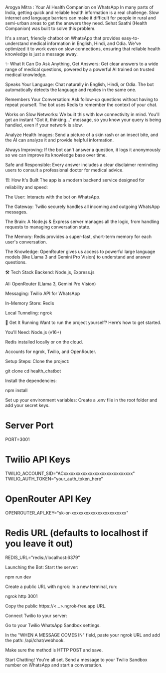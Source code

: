 Arogya Mitra : Your AI Health Companion on WhatsApp
In many parts of India, getting quick and reliable health information is a real challenge. Slow internet and language barriers can make it difficult for people in rural and semi-urban areas to get the answers they need. Sehat Saathi (Health Companion) was built to solve this problem.

It's a smart, friendly chatbot on WhatsApp that provides easy-to-understand medical information in English, Hindi, and Odia. We've optimized it to work even on slow connections, ensuring that reliable health knowledge is just a message away.

✨ What It Can Do
Ask Anything, Get Answers: Get clear answers to a wide range of medical questions, powered by a powerful AI trained on trusted medical knowledge.

Speaks Your Language: Chat naturally in English, Hindi, or Odia. The bot automatically detects the language and replies in the same one.

Remembers Your Conversation: Ask follow-up questions without having to repeat yourself. The bot uses Redis to remember the context of your chat.

Works on Slow Networks: We built this with low connectivity in mind. You'll get an instant "Got it, thinking..." message, so you know your query is being handled, even if your network is slow.

Analyze Health Images: Send a picture of a skin rash or an insect bite, and the AI can analyze it and provide helpful information.

Always Improving: If the bot can't answer a question, it logs it anonymously so we can improve its knowledge base over time.

Safe and Responsible: Every answer includes a clear disclaimer reminding users to consult a professional doctor for medical advice.

🏗️ How It's Built
The app is a modern backend service designed for reliability and speed:

The User: Interacts with the bot on WhatsApp.

The Gateway: Twilio securely handles all incoming and outgoing WhatsApp messages.

The Brain: A Node.js & Express server manages all the logic, from handling requests to managing conversation state.

The Memory: Redis provides a super-fast, short-term memory for each user's conversation.

The Knowledge: OpenRouter gives us access to powerful large language models (like Llama 3 and Gemini Pro Vision) to understand and answer questions.

🛠️ Tech Stack
Backend: Node.js, Express.js

AI: OpenRouter (Llama 3, Gemini Pro Vision)

Messaging: Twilio API for WhatsApp

In-Memory Store: Redis

Local Tunneling: ngrok

🚀 Get It Running
Want to run the project yourself? Here’s how to get started.

You'll Need:
Node.js (v16+)

Redis installed locally or on the cloud.

Accounts for ngrok, Twilio, and OpenRouter.

Setup Steps:
Clone the project:

git clone <your-repository-url>
cd health_chatbot

Install the dependencies:

npm install

Set up your environment variables:
Create a .env file in the root folder and add your secret keys.

# Server Port
PORT=3001

# Twilio API Keys
TWILIO_ACCOUNT_SID="ACxxxxxxxxxxxxxxxxxxxxxxxxxxxxx"
TWILIO_AUTH_TOKEN="your_auth_token_here"

# OpenRouter API Key
OPENROUTER_API_KEY="sk-or-xxxxxxxxxxxxxxxxxxxxxxx"

# Redis URL (defaults to localhost if you leave it out)
REDIS_URL="redis://localhost:6379"

Launching the Bot:
Start the server:

npm run dev

Create a public URL with ngrok:
In a new terminal, run:

ngrok http 3001

Copy the public https://<...>.ngrok-free.app URL.

Connect Twilio to your server:

Go to your Twilio WhatsApp Sandbox settings.

In the "WHEN A MESSAGE COMES IN" field, paste your ngrok URL and add the path: /api/chat/webhook.

Make sure the method is HTTP POST and save.

Start Chatting!
You're all set. Send a message to your Twilio Sandbox number on WhatsApp and start a conversation.
